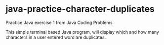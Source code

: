 # java-practice-character-duplicates
Practice Java exercise 1 from Java Coding Problems

This simple terminal based Java program, will display which and how many characters in a user entered word are duplicates.
